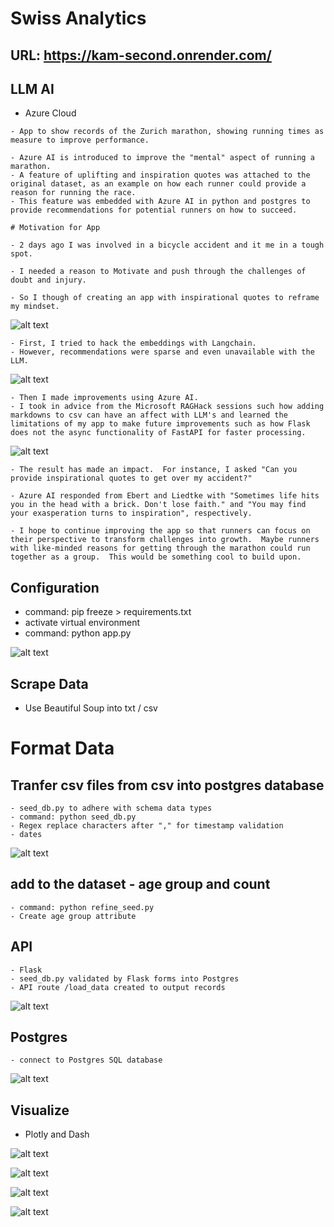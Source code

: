 # Swiss Analytics

## URL: https://kam-second.onrender.com/

## LLM AI
- Azure Cloud

```
- App to show records of the Zurich marathon, showing running times as measure to improve performance.

- Azure AI is introduced to improve the "mental" aspect of running a marathon.
- A feature of uplifting and inspiration quotes was attached to the original dataset, as an example on how each runner could provide a reason for running the race.
- This feature was embedded with Azure AI in python and postgres to provide recommendations for potential runners on how to succeed.

# Motivation for App

- 2 days ago I was involved in a bicycle accident and it me in a tough spot.

- I needed a reason to Motivate and push through the challenges of doubt and injury.

- So I though of creating an app with inspirational quotes to reframe my mindset.
```

![alt text](./kam/static/assets/images/first_attempt.jpg)

```
- First, I tried to hack the embeddings with Langchain.
- However, recommendations were sparse and even unavailable with the LLM.
```

![alt text](./kam/static/assets/images/recommend_azure.jpg)

```
- Then I made improvements using Azure AI.
- I took in advice from the Microsoft RAGHack sessions such how adding markdowns to csv can have an affect with LLM's and learned the limitations of my app to make future improvements such as how Flask does not the async functionality of FastAPI for faster processing.

```

![alt text](./kam/static/assets/images/azure_acc.jpg)

```
- The result has made an impact.  For instance, I asked "Can you provide inspirational quotes to get over my accident?"

- Azure AI responded from Ebert and Liedtke with "Sometimes life hits you in the head with a brick. Don't lose faith." and "You may find your exasperation turns to inspiration", respectively.

- I hope to continue improving the app so that runners can focus on their perspective to transform challenges into growth.  Maybe runners with like-minded reasons for getting through the marathon could run together as a group.  This would be something cool to build upon.
```


## Configuration
- command: pip freeze > requirements.txt
- activate virtual environment
- command: python app.py

![alt text](./kam/static/assets/images/python_app.jpg)

## Scrape Data
- Use Beautiful Soup into txt / csv


# Format Data

## Tranfer csv files from csv into postgres database
```
- seed_db.py to adhere with schema data types
- command: python seed_db.py
- Regex replace characters after "," for timestamp validation
- dates
```

![alt text](./kam/static/assets/images/code_seed.jpg)


## add to the dataset - age group and count
```
- command: python refine_seed.py
- Create age group attribute
```

## API
```
- Flask
- seed_db.py validated by Flask forms into Postgres
- API route /load_data created to output records
```

![alt text](./kam/static/assets/images/api_route.jpg)

## Postgres
```
- connect to Postgres SQL database
```

![alt text](./kam/static/assets/images/psql_records.jpg)


## Visualize
- Plotly and Dash

![alt text](./kam/static/assets/images/cover_page.jpg)

![alt text](./kam/static/assets/images/dash_touch_image.jpg)

![alt text](./kam/static/assets/images/dash_filter_image.jpg)

![alt text](./kam/static/assets/images/simple_graph_image.jpg)



